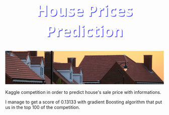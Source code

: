 
 <h1 style="font-family: 'Segoe UI', Tahoma, Geneva, Verdana, sans-serif; font-size: 48px; color: white;text-align : center; text-shadow: 2px 2px #4b4cff;">
 House Prices Prediction
  </h1>


![House](header.png)

Kaggle competition in order to predict house's sale price with informations. 

I manage to get a score of 0.13133 with gradient Boosting algorithm that put us in the top 100 of the competition.



